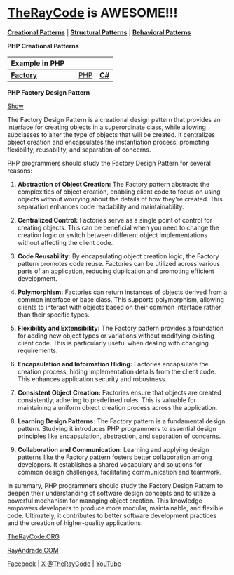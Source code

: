 # [TheRayCode](../../../README.md) is AWESOME!!!

**[Creational Patterns](../README.md)** | **[Structural Patterns](../../Structural/README.md)** | **[Behavioral Patterns](../../Behavioral/README.md)**

**PHP Creational Patterns**

|Example in PHP|   |   |   |
|---|---|---|---|
| [**Factory**](README.md) | |[PHP](../../../PHP/Creational/Factory/README.md) | [**C#**](../../../Csharp/Creational/Factory/README.md) | [Java](../../../Java/Creational/Factory/README.md) |

**PHP Factory Design Pattern**

[Show](Show/README.md)

The Factory Design Pattern is a creational design pattern that provides an interface for creating objects in a superordinate class, while allowing subclasses to alter the type of objects that will be created. It centralizes object creation and encapsulates the instantiation process, promoting flexibility, reusability, and separation of concerns.

PHP programmers should study the Factory Design Pattern for several reasons:

1. **Abstraction of Object Creation:** The Factory pattern abstracts the complexities of object creation, enabling client code to focus on using objects without worrying about the details of how they're created. This separation enhances code readability and maintainability.

2. **Centralized Control:** Factories serve as a single point of control for creating objects. This can be beneficial when you need to change the creation logic or switch between different object implementations without affecting the client code.

3. **Code Reusability:** By encapsulating object creation logic, the Factory pattern promotes code reuse. Factories can be utilized across various parts of an application, reducing duplication and promoting efficient development.

4. **Polymorphism:** Factories can return instances of objects derived from a common interface or base class. This supports polymorphism, allowing clients to interact with objects based on their common interface rather than their specific types.

5. **Flexibility and Extensibility:** The Factory pattern provides a foundation for adding new object types or variations without modifying existing client code. This is particularly useful when dealing with changing requirements.

6. **Encapsulation and Information Hiding:** Factories encapsulate the creation process, hiding implementation details from the client code. This enhances application security and robustness.

7. **Consistent Object Creation:** Factories ensure that objects are created consistently, adhering to predefined rules. This is valuable for maintaining a uniform object creation process across the application.

8. **Learning Design Patterns:** The Factory pattern is a fundamental design pattern. Studying it introduces PHP programmers to essential design principles like encapsulation, abstraction, and separation of concerns.

9. **Collaboration and Communication:** Learning and applying design patterns like the Factory pattern fosters better collaboration among developers. It establishes a shared vocabulary and solutions for common design challenges, facilitating communication and teamwork.

In summary, PHP programmers should study the Factory Design Pattern to deepen their understanding of software design concepts and to utilize a powerful mechanism for managing object creation. This knowledge empowers developers to produce more modular, maintainable, and flexible code. Ultimately, it contributes to better software development practices and the creation of higher-quality applications.

[TheRayCode.ORG](https://www.TheRayCode.org)

[RayAndrade.COM](https://www.RayAndrade.com)

[Facebook](https://www.facebook.com/TheRayCode/) | [X @TheRayCode](https://www.x.com/TheRayCode/) | [YouTube](https://www.youtube.com/TheRayCode/)
